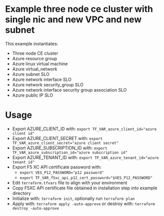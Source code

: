 # Example three node ce cluster with single nic and new VPC and new subnet

This example instantiates:

- Three node CE cluster
- Azure resource group
- Azure linux virtual machine
- Azure virtual_network
- Azure subnet SLO
- Azure network interface SLO
- Azure network security_group SLO
- Azure network interface security group association SLO
- Azure public IP SLO

# Usage

- Export AZURE_CLIENT_ID with: `export TF_VAR_azure_client_id="azure client id"`
- Export AZURE_CLIENT_SECRET with: `export TF_VAR_azure_client_secret="azure client secret"`
- Export AZURE_SUBSCRIPTION_ID with: `export TF_VAR_azure_subscription_id="azure subscription id"`
- Export AZURE_TENANT_ID with: `export TF_VAR_azure_tenant_id="azure tenant id"`
- Export F5 XC API certificate password with:
    * `export VES_P12_PASSWORD="p12 password"`
    * `export TF_VAR_f5xc_api_p12_cert_password="$VES_P12_PASSWORD"`
- Edit `terraform.tfvars` file to align with your environment
- Copy F5XC API certificate file obtained in installation step into example directory
- Initialize with: `terraform init`, optionally run `terraform plan`
- Apply with: `terraform apply -auto-approve` or destroy with: `terraform destroy -auto-approve`
